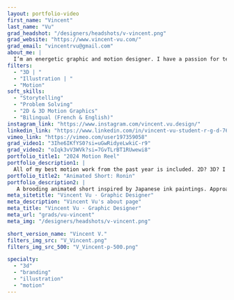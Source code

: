 ```yaml
---
layout: portfolio-video
first_name: "Vincent"
last_name: "Vu"
grad_headshot: "/designers/headshots/v-vincent.png"
grad_website: "https://www.vincent-vu.com/"
grad_email: "vincentrvu@gmail.com"
about_me: |
  I’m an energetic graphic and motion designer. I have a passion for telling stories that excite and inspire others. Aside from my studies in the Graphic Design program at Algonquin College, have formal training in photography and videography. I also dabble in comic art and music production. I strongly believe every project is an opportunity to make a target audience feel—and I’ll never pass up on that! Let’s make waves, one story at a time!
filters:
  - "3D | "
  - "Illustration | "
  - "Motion"
soft_skills:
  - "Storytelling"
  - "Problem Solving"  
  - "2D & 3D Motion Graphics" 
  - "Bilingual (French & English)"   
instagram_link: "https://www.instagram.com/vincent.vu.design/"
linkedin_link: "https://www.linkedin.com/in/vincent-vu-student-r-g-d-763898181/"
vimeo_link: "https://vimeo.com/user197359058" 
grad_video1: "3Ihe6IKfYS0?si=uGwRidyeLwkiC-r9"
grad_video2: "oIqk3vV3WVk?si=7GvTLrBT1RUwewi8"
portfolio_title1: "2024 Motion Reel"
portfolio_description1: |
  All of my best motion work from the past year is included. 2D? 3D? I love to do it all!
portfolio_title2: "Animated Short: Ronin"
portfolio_description2: |
   A brooding animated short inspired by Japanese ink paintings. Approaching the short, I wanted to build moody tension, all leading up to epic and cathartic story beats.
meta_sitetitle: "Vincent Vu · Graphic Designer"
meta_description: "Vincent Vu's about page"
meta_title: "Vincent Vu · Graphic Designer"
meta_url: "grads/vu-vincent"
meta_img: "/designers/headshots/v-vincent.png"

short_version_name: "Vincent V."
filters_img_src: "V_Vincent.png"
filters_img_src_500: "V_Vincent-p-500.png"

specialty:
  - "3d"
  - "branding"
  - "illustration"
  - "motion"
---
```

